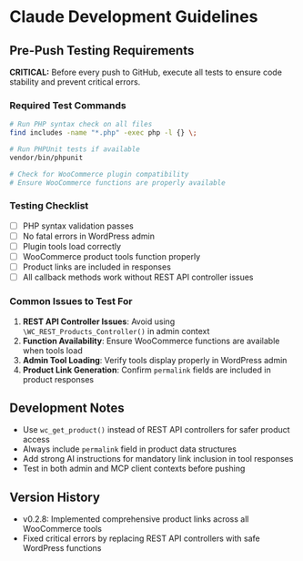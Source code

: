 # Claude Development Guidelines

## Pre-Push Testing Requirements

**CRITICAL:** Before every push to GitHub, execute all tests to ensure code stability and prevent critical errors.

### Required Test Commands

```bash
# Run PHP syntax check on all files
find includes -name "*.php" -exec php -l {} \;

# Run PHPUnit tests if available
vendor/bin/phpunit

# Check for WooCommerce plugin compatibility
# Ensure WooCommerce functions are properly available
```

### Testing Checklist

- [ ] PHP syntax validation passes
- [ ] No fatal errors in WordPress admin
- [ ] Plugin tools load correctly
- [ ] WooCommerce product tools function properly
- [ ] Product links are included in responses
- [ ] All callback methods work without REST API controller issues

### Common Issues to Test For

1. **REST API Controller Issues**: Avoid using `\WC_REST_Products_Controller()` in admin context
2. **Function Availability**: Ensure WooCommerce functions are available when tools load
3. **Admin Tool Loading**: Verify tools display properly in WordPress admin
4. **Product Link Generation**: Confirm `permalink` fields are included in product responses

## Development Notes

- Use `wc_get_product()` instead of REST API controllers for safer product access
- Always include `permalink` field in product data structures
- Add strong AI instructions for mandatory link inclusion in tool responses
- Test in both admin and MCP client contexts before pushing

## Version History

- v0.2.8: Implemented comprehensive product links across all WooCommerce tools
- Fixed critical errors by replacing REST API controllers with safe WordPress functions